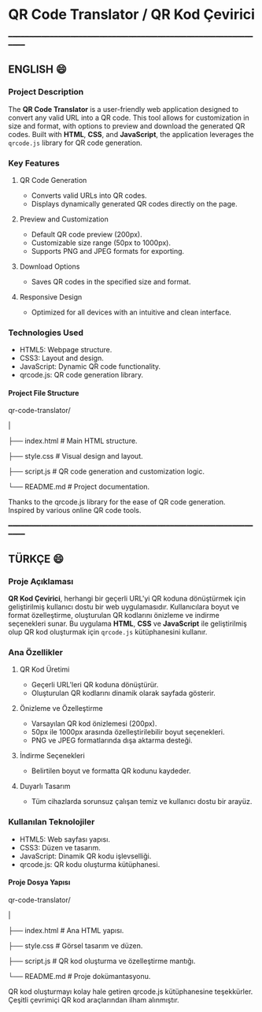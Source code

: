 # QR Code Translator / QR Kod Çevirici

━━━━━━━━━━━━━━━━━━━━━━━━━━━━━━━━━━━━━━━━━━━━━━━━━━━━━━━━━━━━━━━

## ENGLISH 😄

### Project Description

The **QR Code Translator** is a user-friendly web application designed to convert any valid URL into a QR code. This tool allows for customization in size and format, with options to preview and download the generated QR codes. Built with **HTML**, **CSS**, and **JavaScript**, the application leverages the `qrcode.js` library for QR code generation.

### Key Features

1. QR Code Generation
   - Converts valid URLs into QR codes.
   - Displays dynamically generated QR codes directly on the page.

2. Preview and Customization
   - Default QR code preview (200px).
   - Customizable size range (50px to 1000px).
   - Supports PNG and JPEG formats for exporting.

3. Download Options
   - Saves QR codes in the specified size and format.

4. Responsive Design
   - Optimized for all devices with an intuitive and clean interface.

### Technologies Used

- HTML5: Webpage structure.
- CSS3: Layout and design.
- JavaScript: Dynamic QR code functionality.
- qrcode.js: QR code generation library.

#### Project File Structure

qr-code-translator/

|

├── index.html # Main HTML structure.

├── style.css # Visual design and layout.

├── script.js # QR code generation and customization logic.

└── README.md # Project documentation.

                                   
   Thanks to the qrcode.js library for the ease of QR code generation.           
   Inspired by various online QR code tools.                


━━━━━━━━━━━━━━━━━━━━━━━━━━━━━━━━━━━━━━━━━━━━━━━━━━━━━━━━━━━━━━━

## TÜRKÇE 😄

### Proje Açıklaması

**QR Kod Çevirici**, herhangi bir geçerli URL'yi QR koduna dönüştürmek için geliştirilmiş kullanıcı dostu bir web uygulamasıdır. Kullanıcılara boyut ve format özelleştirme, oluşturulan QR kodlarını önizleme ve indirme seçenekleri sunar. Bu uygulama **HTML**, **CSS** ve **JavaScript** ile geliştirilmiş olup QR kod oluşturmak için `qrcode.js` kütüphanesini kullanır.

### Ana Özellikler

1. QR Kod Üretimi
   - Geçerli URL'leri QR koduna dönüştürür.
   - Oluşturulan QR kodlarını dinamik olarak sayfada gösterir.

2. Önizleme ve Özelleştirme
   - Varsayılan QR kod önizlemesi (200px).
   - 50px ile 1000px arasında özelleştirilebilir boyut seçenekleri.
   - PNG ve JPEG formatlarında dışa aktarma desteği.

3. İndirme Seçenekleri
   - Belirtilen boyut ve formatta QR kodunu kaydeder.

4. Duyarlı Tasarım
   - Tüm cihazlarda sorunsuz çalışan temiz ve kullanıcı dostu bir arayüz.

### Kullanılan Teknolojiler

- HTML5: Web sayfası yapısı.
- CSS3: Düzen ve tasarım.
- JavaScript: Dinamik QR kodu işlevselliği.
- qrcode.js: QR kodu oluşturma kütüphanesi.

#### Proje Dosya Yapısı

qr-code-translator/

|

├── index.html   # Ana HTML yapısı.

├── style.css    # Görsel tasarım ve düzen.

├── script.js    # QR kod oluşturma ve özelleştirme mantığı.

└── README.md    # Proje dokümantasyonu.


                                   
   QR kod oluşturmayı kolay hale getiren qrcode.js kütüphanesine teşekkürler.     
   Çeşitli çevrimiçi QR kod araçlarından ilham alınmıştır. 

